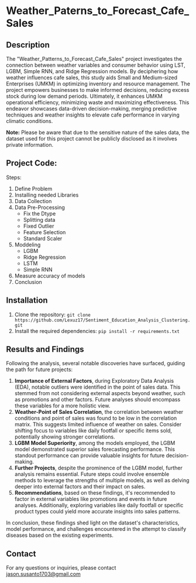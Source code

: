 # Weather_Paterns_to_Forecast_Cafe_Sales

## **Description**
The "Weather_Patterns_to_Forecast_Cafe_Sales" project investigates the connection between weather variables and consumer behavior using LST, LGBM, Simple RNN, and Ridge Regression models. By deciphering how weather influences cafe sales, this study aids Small and Medium-sized Enterprises (UMKM) in optimizing inventory and resource management. The project empowers businesses to make informed decisions, reducing excess stock during low demand periods. Ultimately, it enhances UMKM operational efficiency, minimizing waste and maximizing effectiveness. This endeavor showcases data-driven decision-making, merging predictive techniques and weather insights to elevate cafe performance in varying climatic conditions.

**Note:** Please be aware that due to the sensitive nature of the sales data, the dataset used for this project cannot be publicly disclosed as it involves private information.

## **Project Code:**
Steps:
1. Define Problem
2. Installing needed Libraries
3. Data Collection
4. Data Pre-Processing
   - Fix the Dtype
   - Splitting data
   - Fixed Outlier
   - Feature Selection
   - Standard Scaler
5. Moddeling
    - LGBM
    - Ridge Regression
    - LSTM
    - Simple RNN
6. Measure accuracy of models
7. Conclusion

## **Installation**
1. Clone the repository: `git clone https://github.com/Lexuz17/Sentiment_Education_Analysis_Clustering.git`
2. Install the required dependencies: `pip install -r requirements.txt`

## **Results and Findings**

Following the analysis, several notable discoveries have surfaced, guiding the path for future projects:
1. **Importance of External Factors**, during Exploratory Data Analysis (EDA), notable outliers were identified in the point of sales data. This stemmed from not considering external aspects beyond weather, such as promotions and other factors. Future analyses should encompass these variables for a more holistic view.
2. **Weather-Point of Sales Correlation**, the correlation between weather conditions and point of sales was found to be low in the correlation matrix. This suggests limited influence of weather on sales. Consider shifting focus to variables like daily footfall or specific items sold, potentially showing stronger correlations.
3. **LGBM Model Superiority**, among the models employed, the LGBM model demonstrated superior sales forecasting performance. This standout performance can provide valuable insights for future decision-making.
4. **Further Projects**, despite the prominence of the LGBM model, further analysis remains essential. Future steps could involve ensemble methods to leverage the strengths of multiple models, as well as delving deeper into external factors and their impact on sales.
5. **Recommendations**, based on these findings, it's recommended to factor in external variables like promotions and events in future analyses. Additionally, exploring variables like daily footfall or specific product types could yield more accurate insights into sales patterns.

In conclusion, these findings shed light on the dataset's characteristics, model performance, and challenges encountered in the attempt to classify diseases based on the existing experiments.

## Contact
For any questions or inquiries, please contact jason.susanto1703@gmail.com